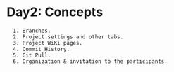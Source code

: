 # Day2: Concepts

      1. Branches.
      2. Project settings and other tabs.
      3. Project WiKi pages.
      4. Commit History.
      5. Git Pull.
      6. Organization & invitation to the participants.
